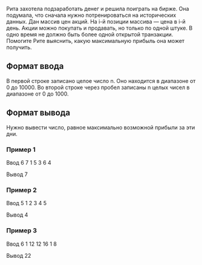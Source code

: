 Рита захотела подзаработать денег и решила поиграть на бирже. Она подумала, что сначала нужно потренироваться на исторических данных.
Дан массив цен акций. На i-й позиции массива — цена в i-й день. Акции можно покупать и продавать, но только по одной штуке. В одно время не должно быть более одной открытой транзакции.
Помогите Рите выяснить, какую максимальную прибыль она может получить.

## Формат ввода

В первой строке записано целое число n. Оно находится в диапазоне от 0 до 10000.
Во второй строке через пробел записаны n целых чисел в диапазоне от 0 до 1000.

## Формат вывода

Нужно вывести число, равное максимально возможной прибыли за эти дни.

### Пример 1

Ввод
6
7 1 5 3 6 4

Вывод
7

### Пример 2

Ввод
5
1 2 3 4 5

Вывод
4

### Пример 3

Ввод
6
1 12 12 16 1 8

Вывод
22
